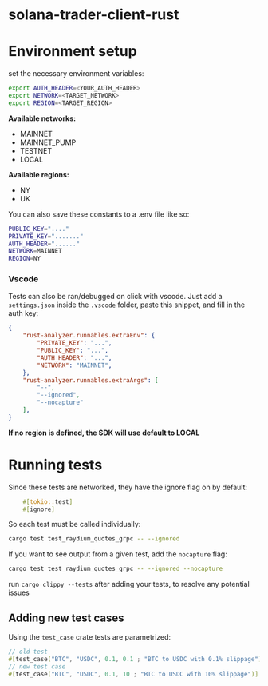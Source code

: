 # solana-trader-client-rust

# Environment setup
set the necessary environment variables:

```bash
export AUTH_HEADER=<YOUR_AUTH_HEADER>
export NETWORK=<TARGET_NETWORK>
export REGION=<TARGET_REGION>
```

**Available networks:**
- MAINNET
- MAINNET_PUMP
- TESTNET
- LOCAL

**Available regions:**
- NY
- UK

You can also save these constants to a .env file like so:

```bash
PUBLIC_KEY="...."
PRIVATE_KEY="......."
AUTH_HEADER="......"
NETWORK=MAINNET
REGION=NY
```

### Vscode 
Tests can also be ran/debugged on click with vscode. 
Just add a `settings.json` inside the `.vscode` folder, paste this snippet, and fill in the auth key:

```json
{
    "rust-analyzer.runnables.extraEnv": {
        "PRIVATE_KEY": "...",
        "PUBLIC_KEY": "...",
        "AUTH_HEADER": "...",
        "NETWORK": "MAINNET",
    },
    "rust-analyzer.runnables.extraArgs": [
        "--",
        "--ignored",
        "--nocapture"
    ],
}
```

**If no region is defined, the SDK will use default to LOCAL**

# Running tests

Since these tests are networked, they have the ignore flag on by default:

```rust
    #[tokio::test]
    #[ignore]
```

So each test must be called individually:

```bash
cargo test test_raydium_quotes_grpc -- --ignored 
```

If you want to see output from a given test, add the `nocapture` flag:

```bash
cargo test test_raydium_quotes_grpc -- --ignored --nocapture
```

run `cargo clippy --tests` after adding your tests, to resolve any potential issues 

## Adding new test cases
Using the `test_case` crate tests are parametrized:

```rust
// old test
#[test_case("BTC", "USDC", 0.1, 0.1 ; "BTC to USDC with 0.1% slippage")]
// new test case
#[test_case("BTC", "USDC", 0.1, 10 ; "BTC to USDC with 10% slippage")]
```